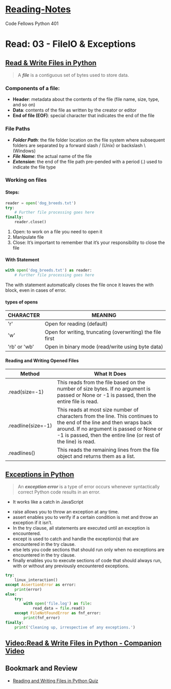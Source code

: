 # [Reading-Notes](https://alsosteve.github.io/reading-notes/)
Code Fellows Python 401

# Read: 03 - FileIO & Exceptions

## [Read & Write Files in Python](https://realpython.com/read-write-files-python/)
> A **_file_** is a contiguous set of bytes used to store data.
### Components of a file:
  - **Header**: metadata about the contents of the file (file name, size, type, and so on)
  - **Data**: contents of the file as written by the creator or editor
  - **End of file (EOF)**: special character that indicates the end of the file

### File Paths
  - **_Folder Path_**: the file folder location on the file system where subsequent folders are separated by a forward slash / (Unix) or backslash \ (Windows)
  - **_File Name_**: the actual name of the file
  - **_Extension_**: the end of the file path pre-pended with a period (.) used to indicate the file type

### Working on files
#### Steps:
``` python
reader = open('dog_breeds.txt')
try:
    # Further file processing goes here
finally:
    reader.close()
```
1. Open: to work on a file you need to open it
2. Manipulate file
3. Close: It’s important to remember that it’s your responsibility to close the file

#### With Statement
``` python
with open('dog_breeds.txt') as reader:
    # Further file processing goes here
```
The with statement automatically closes the file once it leaves the with block, even in cases of error.

#### types of opens
| CHARACTER | MEANING |
| --- | --- |
| 'r' | Open for reading (default) |
| 'w'	 | Open for writing, truncating (overwriting) the file first |
| 'rb' or 'wb' | Open in binary mode (read/write using byte data) |

#### Reading and Writing Opened Files

| Method | What It Does |
| --- | --- |
|.read(size=-1) |	This reads from the file based on the number of size bytes. If no argument is passed or None or -1 is passed, then the entire file is read. |
| .readline(size=-1) |	This reads at most size number of characters from the line. This continues to the end of the line and then wraps back around. If no argument is passed or None or -1 is passed, then the entire line (or rest of the line) is read. |
| .readlines() |	This reads the remaining lines from the file object and returns them as a list. |

## [Exceptions in Python](https://realpython.com/python-exceptions/)
> An **_exception error_** is a type of error occurs whenever syntactically correct Python code results in an error.
- It works like a catch in JavaScript

* raise allows you to throw an exception at any time.
* assert enables you to verify if a certain condition is met and throw an exception if it isn’t.
* In the try clause, all statements are executed until an exception is encountered.
* except is used to catch and handle the exception(s) that are encountered in the try clause.
* else lets you code sections that should run only when no exceptions are encountered in the try clause.
* finally enables you to execute sections of code that should always run, with or without any previously encountered exceptions.

``` python
try:
    linux_interaction()
except AssertionError as error:
    print(error)
else:
    try:
        with open('file.log') as file:
            read_data = file.read()
    except FileNotFoundError as fnf_error:
        print(fnf_error)
finally:
    print('Cleaning up, irrespective of any exceptions.')
```

## [Video:Read & Write Files in Python - Companion Video](https://realpython.com/courses/reading-and-writing-files-python/)

## Bookmark and Review
- [Reading and Writing Files in Python Quiz](https://realpython.com/quizzes/read-write-files-python/)
